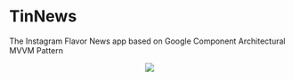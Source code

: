 # TinNews

The Instagram Flavor News app based on Google Component Architectural MVVM Pattern

<p align="center">
  <img src= "https://user-images.githubusercontent.com/15149238/112586695-a5d85980-8dd2-11eb-9b51-3be1b2ba594b.gif">
</p>


